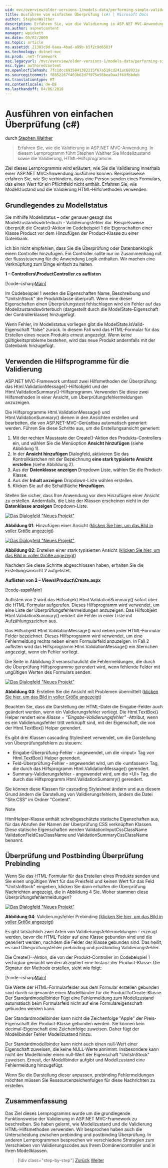 ```yaml
---
uid: mvc/overview/older-versions-1/models-data/performing-simple-validation-cs
title: Ausführen von einfachen Überprüfung (c#) | Microsoft Docs
author: StephenWalther
description: Erfahren Sie, wie die Validierung in ASP.NET MVC-Anwendung. In diesem Lernprogramm führt Stephen Walther Sie Modellzustand und die Validierung, HTML-Hilfsobjekt...
ms.author: aspnetcontent
manager: wpickett
ms.date: 03/02/2009
ms.topic: article
ms.assetid: 21383c9d-6aea-4bad-a99b-b5f2c9d6503f
ms.technology: dotnet-mvc
ms.prod: .net-framework
msc.legacyurl: /mvc/overview/older-versions-1/models-data/performing-simple-validation-cs
msc.type: authoredcontent
ms.openlocfilehash: 7fc1dcc6935841382215f67a519cd241ac68931a
ms.sourcegitcommit: f8852267f463b62d7f975e56bea9aa3f68fbbdeb
ms.translationtype: MT
ms.contentlocale: de-DE
ms.lasthandoff: 04/06/2018
---
```

<a name="performing-simple-validation-c"></a>Ausführen von einfachen Überprüfung (c#)
====================
durch [Stephen Walther](https://github.com/StephenWalther)

> Erfahren Sie, wie die Validierung in ASP.NET MVC-Anwendung. In diesem Lernprogramm führt Stephen Walther Sie Modellzustand sowie die Validierung, HTML-Hilfsprogramme.


Ziel dieses Lernprogramms wird erläutert, wie Sie die Validierung innerhalb einer ASP.NET MVC-Anwendung ausführen können. Beispielsweise erfahren Sie, wie Sie verhindern, dass eine Person senden eines Formulars, das einen Wert für ein Pflichtfeld nicht enthält. Erfahren Sie, wie Modellzustand und die Validierung HTML-Hilfsmethoden verwenden.

## <a name="understanding-model-state"></a>Grundlegendes zu Modellstatus

Sie mithilfe Modellstatus – oder genauer gesagt das Modellzustandswörterbuch - Validierungsfehler dar. Beispielsweise überprüft die Create()-Aktion im Codebeispiel 1 die Eigenschaften einer Klasse Product vor dem Hinzufügen der Product-Klasse zu einer Datenbank.


Ich bin nicht empfehlen, dass Sie die Überprüfung oder Datenbanklogik einen Controller hinzufügen. Ein Controller sollte nur im Zusammenhang mit der flusssteuerung für die Anwendung Logik enthalten. Wir machen eine Verknüpfung zum Dinge einfach zu halten.


**1 – Controllers\ProductController.cs auflisten**

[!code-csharp[Main](performing-simple-validation-cs/samples/sample1.cs)]

Im Codebeispiel 1 werden die Eigenschaften Name, Beschreibung und "UnitsInStock" die Produktklasse überprüft. Wenn eine dieser Eigenschaften einen Überprüfungstest fehlschlagen wird ein Fehler auf das Modellzustandswörterbuch (dargestellt durch die ModelState-Eigenschaft der Controllerklasse) hinzugefügt.

Wenn Fehler, im Modellstatus vorliegen gibt die ModelState.IsValid-Eigenschaft "false" zurück. In diesem Fall wird das HTML-Formular für das Erstellen eines neuen Produkts erneut angezeigt. Wenn keine gültigkeitsprobleme bestehen, wird das neue Produkt andernfalls mit der Datenbank hinzugefügt.

## <a name="using-the-validation-helpers"></a>Verwenden die Hilfsprogramme für die Validierung

ASP.NET MVC-Framework umfasst zwei Hilfsmethoden der Überprüfung: das Html.ValidationMessage()-Hilfsobjekt und der Html.ValidationSummary()-Hilfsprogramm. Verwenden Sie diese zwei Hilfsmethoden in einer Ansicht, um Überprüfungsfehlermeldungen anzuzeigen.

Die Hilfsprogramme Html.ValidationMessage() und Html.ValidationSummary() dienen in den Ansichten erstellen und bearbeiten, die von ASP.NET-MVC-Gerüstbau automatisch generiert werden. Führen Sie diese Schritte aus, um die Erstellungsansicht generiert:

1. Mit der rechten Maustaste der Create()-Aktion des Produkts-Controllers ein, und wählen Sie die Menüoption **Ansicht hinzufügen** (siehe Abbildung 1).
2. In der **Ansicht hinzufügen** Dialogfeld, aktivieren Sie das Kontrollkästchen mit der Bezeichnung **eine stark typisierte Ansicht erstellen** (siehe Abbildung 2).
3. Aus der **Datenklasse anzeigen** Dropdown Liste, wählen Sie die Product-Klasse.
4. Aus der **Inhalt anzeigen** Dropdown-Liste wählen erstellen.
5. Klicken Sie auf die Schaltfläche **Hinzufügen**.


Stellen Sie sicher, dass Ihre Anwendung vor dem Hinzufügen einer Ansicht zu erstellen. Andernfalls, die Liste der Klassen erscheinen nicht in der **Datenklasse anzeigen** Dropdown-Liste.


[![Das Dialogfeld "Neues Projekt"](performing-simple-validation-cs/_static/image1.jpg)](performing-simple-validation-cs/_static/image1.png)

**Abbildung 01**: Hinzufügen einer Ansicht ([klicken Sie hier, um das Bild in voller Größe angezeigt](performing-simple-validation-cs/_static/image2.png))


[![Das Dialogfeld "Neues Projekt"](performing-simple-validation-cs/_static/image2.jpg)](performing-simple-validation-cs/_static/image3.png)

**Abbildung 02**: Erstellen einer stark typisierten Ansicht ([klicken Sie hier, um das Bild in voller Größe angezeigt](performing-simple-validation-cs/_static/image4.png))


Nachdem Sie diese Schritte abgeschlossen haben, erhalten Sie die Erstellungsansicht 2 aufgelistet.

**Auflisten von 2 – Views\Product\Create.aspx**

[!code-aspx[Main](performing-simple-validation-cs/samples/sample2.aspx)]

Auflisten von 2 wird das Hilfsobjekt Html.ValidationSummary() sofort über die HTML-Formular aufgerufen. Dieses Hilfsprogramm wird verwendet, um eine Liste der Überprüfungsfehlermeldungen anzuzeigen. Das Hilfsobjekt Html.ValidationSummary() rendert die Fehler in einer Liste mit Aufzählungszeichen aus.

Das Hilfsobjekt Html.ValidationMessage() wird neben jeder HTML-Formular Felder bezeichnet. Dieses Hilfsprogramm wird verwendet, um eine Fehlermeldung rechts neben einem Formularfeld anzuzeigen. In Fall 2 auflisten wird das Hilfsprogramm Html.ValidationMessage() ein Sternchen angezeigt, wenn ein Fehler vorliegt.

Die Seite in Abbildung 3 veranschaulicht die Fehlermeldungen, die durch die Überprüfung Hilfsprogramme gerendert wird, wenn fehlende Felder mit ungültigen Werten des Formulars senden.


[![Das Dialogfeld "Neues Projekt"](performing-simple-validation-cs/_static/image3.jpg)](performing-simple-validation-cs/_static/image5.png)

**Abbildung 03**: Erstellen Sie die Ansicht mit Problemen übermittelt ([klicken Sie hier, um das Bild in voller Größe angezeigt](performing-simple-validation-cs/_static/image6.png))


Beachten Sie, dass die Darstellung der HTML-Datei die Eingabe-Felder auch geändert werden, wenn ein Validierungsfehler vorliegt. Die Html.TextBox() Helper rendert eine *Klasse = "Eingabe-Validierungsfehler"* -Attribut, wenn es ein Validierungsfehler tritt verknüpft sind, mit der Eigenschaft, die von der Html.TextBox() Helper gerendert.

Es gibt drei Klassen cascading Stylesheet verwendet, um die Darstellung von Überprüfungsfehlern zu steuern:

- Eingabe-Überprüfung-Fehler - angewendet, um die &lt;input&gt; Tag von Html.TextBox() Helper gerendert.
- Feld-Überprüfung-Fehler - angewendet wird, um die &lt;umfassen&gt; Tag, die durch das Hilfsprogramm Html.ValidationMessage() gerendert.
- Summary-Validierungsfehler - angewendet wird, um die &lt;Ul&gt; Tag, die durch das Hilfsprogramm Html.ValidationSumamry() gerendert.

Sie können diese Klassen für cascading Stylesheet ändern und aus diesem Grund ändern die Darstellung von Validierungsfehlern, ändern die Datei "Site.CSS" im Ordner "Content".

> [!NOTE] 
> 
> HtmlHelper-Klasse enthält schreibgeschützte statische Eigenschaften aus, für das Abrufen der Namen der Überprüfung CSS verknüpften Klassen. Diese statische Eigenschaften werden ValidationInputCssClassName ValidationFieldCssClassName und ValidationSummaryCssClassName benannt.


## <a name="prebinding-validation-and-postbinding-validation"></a>Überprüfung und Postbinding Überprüfung Prebinding

Wenn Sie das HTML-Formular für das Erstellen eines Produkts senden und Sie einen ungültigen Wert für das Preisfeld und keinen Wert für das Feld "UnitsInStock" eingeben, klicken Sie dann erhalten die Überprüfung Nachrichten angezeigt, die in Abbildung 4 Sie. Woher stammen diese Überprüfungsfehlermeldungen?


[![Das Dialogfeld "Neues Projekt"](performing-simple-validation-cs/_static/image4.jpg)](performing-simple-validation-cs/_static/image7.png)

**Abbildung 04**: Validierungsfehler Prebinding ([klicken Sie hier, um das Bild in voller Größe angezeigt](performing-simple-validation-cs/_static/image8.png))


Es gibt tatsächlich zwei Arten von Validierungsfehlermeldungen - erzeugt werden, bevor die HTML-Felder auf eine Klasse gebunden sind und die generiert werden, nachdem die Felder der Klasse gebunden sind. Das heißt, es sind Überprüfungsfehler prebinding und postbinding Validierungsfehler.

Die Create()--Aktion, die von der Produkt-Controller im Codebeispiel 1 verfügbar gemacht werden akzeptiert eine Instanz der Product-Klasse. Die Signatur der Methode erstellen, sieht wie folgt:

[!code-csharp[Main](performing-simple-validation-cs/samples/sample3.cs)]

Die Werte der HTML-Formularfelder aus dem Formular erstellen gebunden sind durch so genannte einen Modellbinder für die ProductToCreate-Klasse. Der Standardmodellbinder Fügt eine Fehlermeldung zum Modellzustand automatisch beim Formularfeld nicht auf eine Formulareigenschaft gebunden werden kann.

Der Standardmodellbinder kann nicht die Zeichenfolge "Apple" der Preis-Eigenschaft der Product-Klasse gebunden werden. Sie können kein decimal-Eigenschaft eine Zeichenfolge zuweisen. Daher fügt der Modellbinder Fehler Modellzustand hinzu.

Der Standardmodellbinder kann nicht auch einen null-Wert einer Eigenschaft zuweisen, die keine NULL-Werte annimmt. Insbesondere kann nicht der Modellbinder einen null-Wert der Eigenschaft "UnitsInStock" zuweisen. Erneut, der Modellbinder aufgibt und Modellzustand eine Fehlermeldung hinzugefügt.

Wenn Sie die Darstellung dieser anpassen, prebinding Fehlermeldungen möchten müssen Sie Ressourcenzeichenfolgen für diese Nachrichten zu erstellen.

## <a name="summary"></a>Zusammenfassung

Das Ziel dieses Lernprogramms wurde um die grundlegende Funktionsweise der Validierung in ASP.NET MVC-Framework zu beschreiben. Sie haben gelernt, wie Modellzustand und die Validierung HTML-Hilfsmethoden verwenden. Wir besprochen haben auch die Unterscheidung zwischen prebinding und postbinding Überprüfung. In anderen Lernprogrammen besprechen wir verschiedene Strategien zum Verschieben von Validierungscodes aus Ihrem Domänencontroller und in Ihren Modellklassen.

> [!div class="step-by-step"]
> [Zurück](displaying-a-table-of-database-data-cs.md)
> [Weiter](validating-with-the-idataerrorinfo-interface-cs.md)
